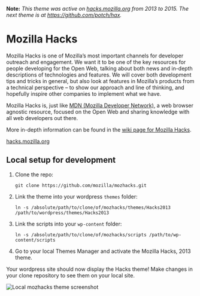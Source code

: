 **Note:** *This theme was active on [hacks.mozilla.org](https://hacks.mozilla.org/) from 2013 to 2015. The next theme is at https://github.com/potch/hax.*

# Mozilla Hacks

Mozilla Hacks is one of Mozilla’s most important channels for developer outreach and engagement. We want it to be one of the key resources for people developing for the Open Web, talking about both news and in-depth descriptions of technologies and features. We will cover both development tips and tricks in general, but also look at features in Mozilla’s products from a technical perspective – to show our approach and line of thinking, and hopefully inspire other companies to implement what we have.

Mozilla Hacks is, just like [MDN (Mozilla Developer Network)](https://developer.mozilla.org/), a web browser agnostic resource, focused on the Open Web and sharing knowledge with all web developers out there.

More in-depth information can be found in the [wiki page for Mozilla Hacks](https://wiki.mozilla.org/Engagement/Developer_Engagement/Hacks_blog).

[hacks.mozilla.org](https://hacks.mozilla.org/)

## Local setup for development

1. Clone the repo:

    `git clone https://github.com/mozilla/mozhacks.git`

2. Link the theme into your wordpress `themes` folder:

    `ln -s /absolute/path/to/clone/of/mozhacks/themes/Hacks2013
    /path/to/wordpress/themes/Hacks2013`

3. Link the scripts into your `wp-content` folder:

    `ln -s /absolute/path/to/clone/of/mozhacks/scripts
    /path/to/wp-content/scripts`

4. Go to your local Themes Manager and activate the Mozilla Hacks, 2013 theme.

Your wordpress site should now display the Hacks theme! Make changes in your
clone repository to see them on your local site.

![Local mozhacks theme screenshot](local-screenshot.png "Local mozhacks theme screenshot")
